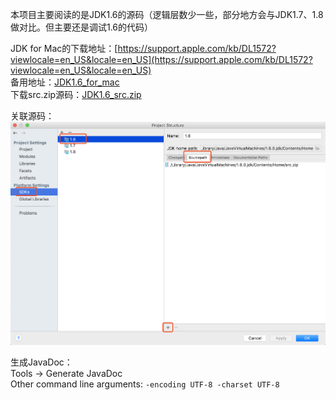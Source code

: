 本项目主要阅读的是JDK1.6的源码（逻辑层数少一些，部分地方会与JDK1.7、1.8做对比。但主要还是调试1.6的代码）

JDK for Mac的下载地址：[https://support.apple.com/kb/DL1572?viewlocale=en_US&locale=en_US](https://support.apple.com/kb/DL1572?viewlocale=en_US&locale=en_US)  
备用地址：[JDK1.6_for_mac](http:tb.nsfocus.co/file/JDK1.6_for_mac.dmg)  
下载src.zip源码：[JDK1.6_src.zip](http:tb.nsfocus.co/file/JDK1.6_src.zip)

关联源码：
![添加src.zip文件](resources/image/1.png)


生成JavaDoc：  
Tools -> Generate JavaDoc  
Other command line arguments: ```-encoding UTF-8 -charset UTF-8```  
